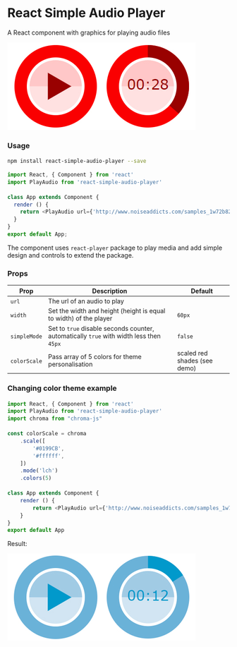 <h1 align='left'>
  React Simple Audio Player
</h1>

<p align='left'>
  A React component with graphics for playing audio files</a>
</p>

![Demo](demo.jpg)

### Usage

```bash
npm install react-simple-audio-player --save
```

```js
import React, { Component } from 'react'
import PlayAudio from 'react-simple-audio-player'

class App extends Component {
  render () {
    return <PlayAudio url={'http://www.noiseaddicts.com/samples_1w72b820/4186.mp3'} />
  }
}
export default App;
```

The component uses `react-player` package to play media and add simple design and controls to extend the package.


### Props

Prop | Description | Default
---- | ----------- | -------
`url` | The url of an audio to play
`width` | Set the width and height (height is equal to width) of the player | `60px`
`simpleMode` | Set to `true` disable seconds counter, automatically `true` with width less then `45px` | `false`
`colorScale` | Pass array of 5 colors for theme personalisation | scaled red shades (see demo)


### Changing color theme example
```js
import React, { Component } from 'react'
import PlayAudio from 'react-simple-audio-player'
import chroma from "chroma-js"

const colorScale = chroma
    .scale([
        '#0199CB',
        '#ffffff',
    ])
    .mode('lch')
    .colors(5)

class App extends Component {
    render () {
        return <PlayAudio url={'http://www.noiseaddicts.com/samples_1w72b820/4186.mp3'} colorScale={colorScale} />
    }
}
export default App
```

Result:

![Demo](demo2.jpg)